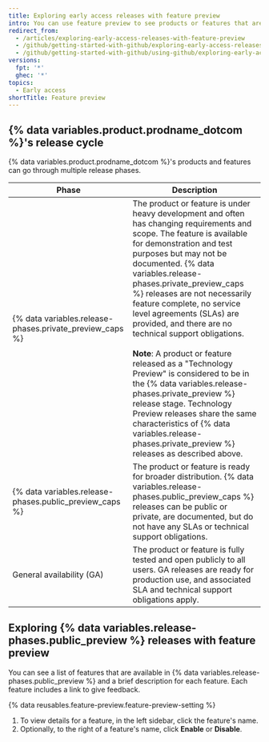 ```yaml
---
title: Exploring early access releases with feature preview
intro: You can use feature preview to see products or features that are available in {% data variables.release-phases.public_preview %} and to enable or disable each feature for your personal account.
redirect_from:
  - /articles/exploring-early-access-releases-with-feature-preview
  - /github/getting-started-with-github/exploring-early-access-releases-with-feature-preview
  - /github/getting-started-with-github/using-github/exploring-early-access-releases-with-feature-preview
versions:
  fpt: '*'
  ghec: '*'
topics:
  - Early access
shortTitle: Feature preview
---
```

## {% data variables.product.prodname_dotcom %}'s release cycle

{% data variables.product.prodname_dotcom %}'s products and features can go through multiple release phases.

| Phase | Description |
|-------|-------------|
| {% data variables.release-phases.private_preview_caps %} | The product or feature is under heavy development and often has changing requirements and scope. The feature is available for demonstration and test purposes but may not be documented. {% data variables.release-phases.private_preview_caps %} releases are not necessarily feature complete, no service level agreements (SLAs) are provided, and there are no technical support obligations. <br><br> **Note**: A product or feature released as a "Technology Preview" is considered to be in the {% data variables.release-phases.private_preview %} release stage. Technology Preview releases share the same characteristics of {% data variables.release-phases.private_preview %} releases as described above.|
| {% data variables.release-phases.public_preview_caps %} | The product or feature is ready for broader distribution. {% data variables.release-phases.public_preview_caps %} releases can be public or private, are documented, but do not have any SLAs or technical support obligations. |
| General availability (GA) | The product or feature is fully tested and open publicly to all users. GA releases are ready for production use, and associated SLA and technical support obligations apply. |

## Exploring {% data variables.release-phases.public_preview %} releases with feature preview

You can see a list of features that are available in {% data variables.release-phases.public_preview %} and a brief description for each feature. Each feature includes a link to give feedback.

{% data reusables.feature-preview.feature-preview-setting  %}
1. To view details for a feature, in the left sidebar, click the feature's name.
1. Optionally, to the right of a feature's name, click **Enable** or **Disable**.
